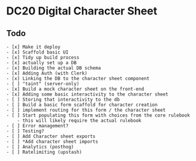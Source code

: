 # DC20 Digital Character Sheet

## Todo

    - [x] Make it deploy
    - [x] Scaffold basic UI
    - [x] Tidy up build process
    - [x] actually set up a DB
    - [x] Building the actual DB schema
    - [x] Adding Auth (with Clerk)
    - [x] Linking the DB to the character sheet component
    - [ ] "taint" (server-only)
    - [x] Build a mock character sheet on the front-end
    - [x] Adding some basic interactivity to the character sheet
    - [ ] Storing that interactivity to the db
    - [ ] Build a basic form scaffold for character creation
    - [ ] implement routing for this form / the character sheet
    - [ ] Start populating this form with choices from the core rulebook
        - this will likely require the actual rulebook
    - [ ] Error management?
    - [ ] Testing?
    - [ ] Add Character sheet exports
    - [ ] *Add character sheet imports
    - [ ] Analytics (posthog)
    - [ ] Ratelimiting (upstash)
